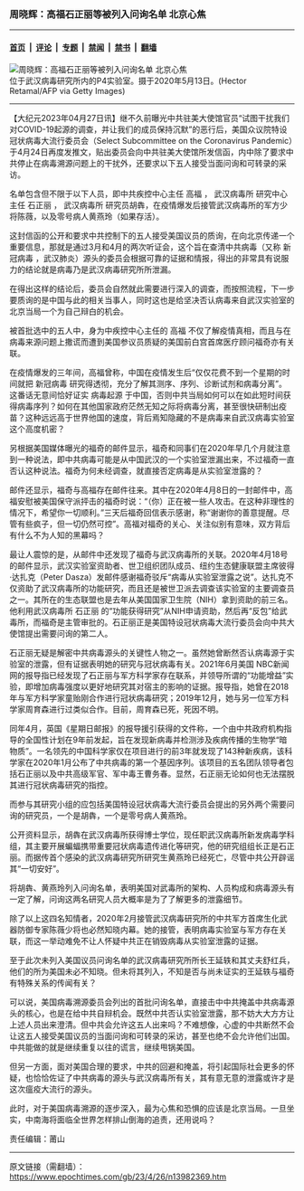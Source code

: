 ### 周晓辉：高福石正丽等被列入问询名单 北京心焦

---

#### [首页](../../../..?n13982369) &nbsp;|&nbsp; [评论](../../../../../epoch-comment?n13982369) &nbsp;|&nbsp; [专题](../../../../../epoch-special?n13982369) &nbsp;|&nbsp; [禁闻](../../../../../epoch-news?n13982369) &nbsp;|&nbsp; [禁书](../../../../../books?n13982369) &nbsp;|&nbsp; [翻墙](https://github.com/gfw-breaker/nogfw/blob/master/README.md?n13982369)


<div><img alt="周晓辉：高福石正丽等被列入问询名单 北京心焦" class="attachment-djy_600_400 size-djy_600_400 wp-post-image" src="https://i.epochtimes.com/assets/uploads/2022/04/id13709157-wuhan-lab-1200x675-1200x675-600x400.jpg"/>
<div class="caption">
 位于武汉病毒研究所内的P4实验室。摄于2020年5月13日。(Hector Retamal/AFP via Getty Images)
</div></div><hr/><div class="post_content" id="artbody" itemprop="articleBody">
 <!-- article content begin -->
 <p>
  【大纪元2023年04月27日讯】继不久前曝光中共驻美大使馆官员“试图干扰我们对COVID-19起源的调查，并让我们的成员保持沉默”的恶行后，美国众议院特设冠状病毒大流行委员会（Select Subcommittee on the Coronavirus Pandemic）于4月24日再度发推文，贴出委员会向中共驻美大使馆所发信函，内中除了要求中共停止在病毒溯源问题上的干扰外，还要求以下五人接受当面问询和可转录的采访。
 </p>
 <p>
  名单包含但不限于以下人员，即中共疾控中心主任
  <ok href="https://www.epochtimes.com/gb/tag/%E9%AB%98%E7%A6%8F.html">
   高福
  </ok>
  ，
  <ok href="https://www.epochtimes.com/gb/tag/%E6%AD%A6%E6%B1%89%E7%97%85%E6%AF%92%E6%89%80.html">
   武汉病毒所
  </ok>
  研究中心主任
  <ok href="https://www.epochtimes.com/gb/tag/%E7%9F%B3%E6%AD%A3%E4%B8%BD.html">
   石正丽
  </ok>
  ，
  <ok href="https://www.epochtimes.com/gb/tag/%E6%AD%A6%E6%B1%89%E7%97%85%E6%AF%92%E6%89%80.html">
   武汉病毒所
  </ok>
  研究员胡犇，在疫情爆发后接管武汉病毒所的军方少将陈薇，以及零号病人黄燕玲（如果存活）。
 </p>
 <p>
  这封信函的公开和要求中共控制下的五人接受美国议员的质询，在向北京传递一个重要信息，那就是通过3月和4月的两次听证会，这个旨在查清中共病毒（又称
  <ok href="https://www.epochtimes.com/gb/tag/%E6%96%B0%E5%86%A0%E7%97%85%E6%AF%92.html">
   新冠病毒
  </ok>
  ，武汉肺炎）源头的委员会根据可靠的证据和情报，得出的非常具有说服力的结论就是病毒乃是武汉病毒研究所所泄漏。
 </p>
 <p>
  在得出这样的结论后，委员会自然就此需要进行深入的调查，而按照流程，下一步要质询的是中国与此的相关当事人，同时这也是给坚决否认病毒来自武汉实验室的北京当局一个为自己辩白的机会。
 </p>
 <p>
  被首批选中的五人中，身为中疾控中心主任的
  <ok href="https://www.epochtimes.com/gb/tag/%E9%AB%98%E7%A6%8F.html">
   高福
  </ok>
  不仅了解疫情真相，而且与在病毒来源问题上撒谎而遭到美国参议员质疑的美国前白宫首席医疗顾问福奇亦有关联。
 </p>
 <p>
  在疫情爆发的三年间，高福曾称，中国在疫情发生后“仅仅花费不到一个星期的时间就把
  <ok href="https://www.epochtimes.com/gb/tag/%E6%96%B0%E5%86%A0%E7%97%85%E6%AF%92.html">
   新冠病毒
  </ok>
  研究得透彻，充分了解其测序、序列、诊断试剂和病毒分离”。这番话无意间恰好证实
  <ok href="https://www.epochtimes.com/gb/tag/%E7%97%85%E6%AF%92%E8%B5%B7%E6%BA%90.html">
   病毒起源
  </ok>
  于中国，否则中共当局如何可以在如此短时间获得病毒序列？如何在其他国家政府茫然无知之际将病毒分离，甚至很快研制出疫苗？这种远远高于世界他国的速度，背后焉知隐藏的不是病毒来自武汉病毒实验室这个高度机密？
 </p>
 <p>
  另根据美国媒体曝光的福奇的邮件显示，福奇和同事们在2020年早几个月就注意到一种说法，即中共病毒可能是从中国武汉的一个实验室泄漏出来，不过福奇一直否认这种说法。福奇为何未经调查，就直接否定病毒是从实验室泄露的？
 </p>
 <p>
  邮件还显示，福奇与高福存在邮件往来。其中在2020年4月8日的一封邮件中，高福安慰被美国保守派抨击的福奇时说：“（你）正在被一些人攻击。在这种非理性的情况下，希望你一切顺利。”三天后福奇回信表示感谢，称“谢谢你的善意提醒。尽管有些疯子，但一切仍然可控”。高福对福奇的关心、关注似别有意味，双方背后有什么不为人知的黑幕吗？
 </p>
 <p>
  最让人震惊的是，从邮件中还发现了福奇与武汉病毒所的关联。2020年4月18号的邮件显示，武汉实验室资助者、世卫组织团队成员、纽约生态健康联盟主席彼得·达扎克（Peter Dasza）发邮件感谢福奇驳斥“病毒从实验室泄露之说”。达扎克不仅资助了武汉病毒所的功能研究，而且还是被世卫派去调查该实验室的主要调查员之一。其所在的生态联盟也是去年从美国国家卫生院（NIH）拿到资助的前三名。他利用武汉病毒所
  <ok href="https://www.epochtimes.com/gb/tag/%E7%9F%B3%E6%AD%A3%E4%B8%BD.html">
   石正丽
  </ok>
  的“功能获得研究”从NIH申请资助，然后再“反包”给武毒所，而福奇是主管审批的。石正丽正是美国特设冠状病毒大流行委员会向中共大使馆提出需要问询的第二人。
 </p>
 <p>
  石正丽无疑是解密中共病毒源头的关键性人物之一。虽然她曾断然否认病毒源于实验室的泄露，但有证据表明她的研究与冠状病毒有关。2021年6月美国 NBC新闻网的报导指已经发现了石正丽与军方科学家存在联系，并领导所谓的“功能增益”实验，即增加病毒强度以更好地研究其对宿主的影响的证据。报导指，她曾在2018年与军方科学家童贻刚合作进行冠状病毒研究；2019年12月，她与另一位军方科学家周育森进行过类似合作。目前，周育森已死，死因不明。
 </p>
 <p>
  同年4月，英国《星期日邮报》的报导援引获得的文件称，一个由中共政府机构指导的全国性计划在9年前发起，旨在发现新病毒并检测涉及疾病传播的生物学“暗物质”。一名领先的中国科学家仅在项目进行的前3年就发现了143种新疾病，该科学家在2020年1月公布了中共病毒的第一个基因序列。该项目的五名团队领导者包括石正丽以及中共高级军官、军中毒王曹务春。显然，石正丽无论如何也无法摆脱其进行冠状病毒研究的指控。
 </p>
 <p>
  而参与其研究小组的应包括美国特设冠状病毒大流行委员会提出的另外两个需要问询的研究员，一个是胡犇，一个是零号病人黄燕玲。
 </p>
 <p>
  公开资料显示，胡犇在武汉病毒所获得博士学位，现任职武汉病毒所新发病毒学科组，其主要开展蝙蝠携带重要冠状病毒遗传进化等研究，他的研究组组长正是石正丽。而据传首个感染的武汉病毒研究所研究生黄燕玲已经死亡，尽管中共公开辟谣其“一切安好”。
 </p>
 <p>
  将胡犇、黄燕玲列入问询名单，表明美国对武毒所的架构、人员构成和病毒源头有一定了解，问询这两名研究人员大概率是为了了解更多的泄露细节。
 </p>
 <p>
  除了以上这四名知情者，2020年2月接管武汉病毒研究所的中共军方首席生化武器防御专家陈薇少将也必然知晓内幕。她的接管，表明病毒实验室与军方存在关联，而这一举动难免不让人怀疑中共正在销毁病毒从实验室泄露的证据。
 </p>
 <p>
  至于此次未列入美国议员问询名单的武汉病毒研究所所长王延轶和其丈夫舒红兵，他们的所为美国未必不知晓。但未将其列入，不知是否与尚未证实的王延轶与福奇有特殊关系的传闻有关？
 </p>
 <p>
  可以说，美国病毒溯源委员会列出的首批问询名单，直接击中中共掩盖中共病毒源头的核心，也是在给中共自辩机会。既然中共否认实验室泄露，那不妨大大方方让上述人员出来澄清。但中共会允许这五人出来吗？不难想像，心虚的中共断然不会让这五人接受美国议员的当面问询和可转录的采访，甚至也绝不会允许他们出国。中共能做的就是继续重复以往的谎言，继续甩锅美国。
 </p>
 <p>
  但另一方面，面对美国合理的要求，中共的回避和掩盖，将引起国际社会更多的怀疑，也恰恰佐证了中共病毒的源头与武汉病毒所有关，其有意无意的泄露或许才是这次瘟疫大流行的源头。
 </p>
 <p>
  此时，对于美国病毒溯源的逐步深入，最为心焦和恐惧的应该是北京当局。一旦坐实，中南海将面临全世界怎样排山倒海的追责，还用说吗？
 </p>
 <p>
  责任编辑：莆山
 </p>
 <!-- article content end -->
 <div id="below_article_ad">
 </div>
</div>


---

原文链接（需翻墙）：https://www.epochtimes.com/gb/23/4/26/n13982369.htm